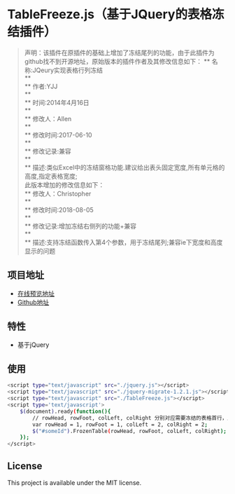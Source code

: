# TableFreeze.js（基于JQuery的表格冻结插件）

> 声明：该插件在原插件的基础上增加了冻结尾列的功能，由于此插件为github找不到开源地址，原始版本的插件作者及其修改信息如下：
** 名称:JQeury实现表格行列冻结  
**  
** 作者:YJJ  
**  
** 时间:2014年4月16日  
**  
** 修改人：Allen  
**  
** 修改时间:2017-06-10  
**  
** 修改记录:兼容  
**  
** 描述:类似Excel中的冻结窗格功能.建议给出表头固定宽度,所有单元格的高度,指定表格宽度;  
此版本增加的修改信息如下：  
** 修改人：Christopher  
**  
** 修改时间:2018-08-05  
**  
** 修改记录:增加冻结右侧列的功能+兼容  
**  
** 描述:支持冻结函数传入第4个参数，用于冻结尾列;兼容ie下宽度和高度显示的问题  

## 项目地址

 - [在线预览地址](https://christopherkeith.github.io/TableFreeze/)
 -  [Github地址](https://github.com/CHristopherkeith/TableFreeze)

## 特性

- 基于jQuery

## 使用

```bash
<script type="text/javascript" src="./jquery.js"></script>
<script type="text/javascript" src="./jquery-migrate-1.2.1.js"></script>
<script type="text/javascript" src="./TableFreeze.js"></script>
<script type='text/javascript'>
    $(document).ready(function(){
        // rowHead, rowFoot, colLeft, colRight 分别对应需要冻结的表格首行，尾行，首列和尾列
        var rowHead = 1, rowFoot = 1, colLeft = 2, colRight = 2;
        $("#someId").FrozenTable(rowHead, rowFoot, colLeft, colRight);
    });
</script>
```

## License

This project is available under the MIT license.
